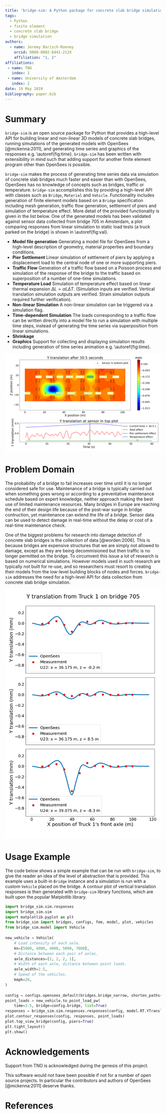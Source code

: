```yaml
---
title: 'bridge-sim: A Python package for concrete slab bridge simulation'
tags:
  - Python
  - finite element
  - concrete slab bridge
  - bridge simulation
authors:
  - name: Jeremy Barisch-Rooney
    orcid: 0000-0002-8441-212X
    affiliation: "1, 2"
affiliations:
 - name: TNO
   index: 1
 - name: University of Amsterdam
   index: 2
date: 19 May 2019
bibliography: paper.bib
---
```


# Summary

`bridge-sim` is an open source package for Python that provides a high-level API
for building linear and non-linear 3D models of concrete slab bridges, running
simulations of the generated models with OpenSees [@mckenna:2011], and
generating time series and graphics of the responses e.g. \autoref{fig:time}.
`bridge-sim` has been written with extensibility in mind such that adding
support for another finite element program other than OpenSees is possible.

`bridge-sim` makes the process of generating time series data via simulation of
concrete slab bridges much faster and easier than with OpenSees, OpenSees has no
knowledge of concepts such as bridges, traffic or temperature. `bridge-sim`
accomplishes this by providing a high-level API with classes such as `Bridge`,
`Material` and `Vehicle`. Functionality includes generation of finite element
models based on a `Bridge` specification including mesh generation, traffic flow
generation, settlement of piers and simulation of temperature effect. More
detail of the provided functionality is given in the list below. One of the
generated models has been validated against sensor data collected from bridge
705 in Amsterdam, a plot comparing responses from linear simulation to static
load tests (a truck parked on the bridge) is shown in \autoref{fig:val}.

- **Model file generation** Generating a model file for OpenSees from a
  high-level description of geometry, material properties and boundary
  conditions.
- **Pier Settlement** Linear simulation of settlement of piers by applying a
  displacement load to the central node of one or more supporting piers.
- **Traffic Flow** Generation of a traffic flow based on a Poisson process and
  simulation of the response of the bridge to the traffic based on superposition
  of a number of one-time simulations.
- **Temperature Load** Simulation of temperature effect based on linear thermal
  expansion $\Delta L = \alpha L \Delta T$. (Simulation inputs are verified.
  Vertical translation simulation outputs are verified. Strain simulation
  outputs required further verification).
- **Non-linear Simulation** A non-linear simulation can be triggered via a
  simulation flag.
- **Time-dependent Simulation** The loads corresponding to a traffic flow can be
  written directly into a model file to run a simulation with multiple time
  steps, instead of generating the time series via superposition from linear
  simulations.
- **Shrinkage**
- **Graphics** Support for collecting and displaying simulation results
  including generation of time series animation e.g. \autoref{fig:time}.

![The top plot is a contour plot of vertical translation responses. The rectangles are vehicles on the bridge. One supporting pier has been settled by 1 mm. The bottom plot shows a time series of responses from a vertical translation sensor, position indicated in the top plot.\label{fig:time}](../data/images/animation.png) 

# Problem Domain

The probability of a bridge to fail increases over time until it is no longer
considered safe for use. Maintenance of a bridge is typically carried out when
something goes wrong or according to a preventative maintenance schedule based
on expert knowledge, neither approach making the best use of limited maintenance
resources. Many bridges in Europe are reaching the end of their design life
because of the post-war surge in bridge contruction, yet maintenance can extend
the life of a bridge. Sensor data can be used to detect damage in real-time
without the delay or cost of a real-time maintenance check.

One of the biggest problems for research into damage detection of concrete slab
bridges is the collection of data [@worden:2006]. This is because bridges are
expensive structures that we are simply not allowed to damage, except as they
are being decommisioned but then traffic is no longer permitted on the bridge.
To circumvent this issue a lot of research is based on numerical simulations.
However models used in such research are typically not built for re-use, and so
researchers must resort to creating their models from the low-level building
blocks of nodes and forces. `bridge-sim` addresses the need for a high-level API
for data collection from concrete slab bridge simulation.

![Comparison of vertical translation responses from linear simulation with `bridge-sim` and measurements collected in real life. The real bridge which is modeled and from which sensor measurements were taken is bridge 705 in Amsterdam. The x-axis in each plot shows the longitudinal position of the front axle of a truck parked on bridge 705. The y-axis shows the vertical translation from a sensor due to the truck's weight.\label{fig:val}](../data/images/val.png)

# Usage Example 

The code below shows a simple example that can be run with `bridge-sim`, to give
the reader an idea of the level of abstraction that is provided. This example
uses a built-in `Bridge` instance and a simulation is run with a custom
`Vehicle` placed on the bridge. A contour plot of vertical translation responses
is then generated with `bridge-sim` library functions, which are built upon the
popular Matplotlib library.

```python
import bridge_sim.sim.responses
import bridge_sim.sim
import matplotlib.pyplot as plt
from bridge_sim import bridges, configs, fem, model, plot, vehicles
from bridge_sim.model import Vehicle

new_vehicle = Vehicle(
    # Load intensity of each axle.
    kn=[5000, 4000, 4000, 5000, 7000],
    # Distance between each pair of axles.
    axle_distances=[2, 2, 2, 1],
    # Width of each axle, distance between point loads.
    axle_width=2.5,
    # Speed of the vehicles.
    kmph=20,
)

config = configs.opensees_default(bridges.bridge_narrow, shorten_paths=True)
point_loads = new_vehicle.to_point_load_pw(
    time=3.5, bridge=config.bridge, list=True)
responses = bridge_sim.sim.responses.responses(config, model.RT.YTranslation, point_loads)
plot.contour_responses(config, responses, point_loads)
plot.top_view_bridge(config, piers=True)
plt.tight_layout()
plt.show()
```

# Acknowledgements

Support from TNO is acknowledged during the genesis of this project.

This software would not have been possible if not for a number of open source
projects. In particular the contributors and authors of OpenSees [@mckenna:2011]
deserve thanks.

# References

